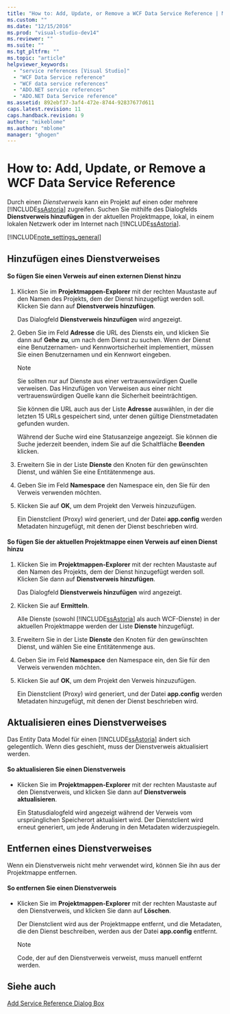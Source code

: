 ```yaml
---
title: "How to: Add, Update, or Remove a WCF Data Service Reference | Microsoft Docs"
ms.custom: ""
ms.date: "12/15/2016"
ms.prod: "visual-studio-dev14"
ms.reviewer: ""
ms.suite: ""
ms.tgt_pltfrm: ""
ms.topic: "article"
helpviewer_keywords: 
  - "service references [Visual Studio]"
  - "WCF Data Service reference"
  - "WCF data service references"
  - "ADO.NET service references"
  - "ADO.NET Data Service reference"
ms.assetid: 892ebf37-3af4-472e-8744-92837677d611
caps.latest.revision: 11
caps.handback.revision: 9
author: "mikeblome"
ms.author: "mblome"
manager: "ghogen"
---
```

# How to: Add, Update, or Remove a WCF Data Service Reference
Durch einen *Dienstverweis* kann ein Projekt auf einen oder mehrere [!INCLUDE[ssAstoria](../data-tools/includes/ssastoria_md.md)] zugreifen.  Suchen Sie mithilfe des Dialogfelds **Dienstverweis hinzufügen** in der aktuellen Projektmappe, lokal, in einem lokalen Netzwerk oder im Internet nach [!INCLUDE[ssAstoria](../data-tools/includes/ssastoria_md.md)].  
  
 [!INCLUDE[note_settings_general](../data-tools/includes/note_settings_general_md.md)]  
  
## Hinzufügen eines Dienstverweises  
  
#### So fügen Sie einen Verweis auf einen externen Dienst hinzu  
  
1.  Klicken Sie im **Projektmappen\-Explorer** mit der rechten Maustaste auf den Namen des Projekts, dem der Dienst hinzugefügt werden soll. Klicken Sie dann auf **Dienstverweis hinzufügen**.  
  
     Das Dialogfeld **Dienstverweis hinzufügen** wird angezeigt.  
  
2.  Geben Sie im Feld **Adresse** die URL des Diensts ein, und klicken Sie dann auf **Gehe zu**, um nach dem Dienst zu suchen.  Wenn der Dienst eine Benutzernamen\- und Kennwortsicherheit implementiert, müssen Sie einen Benutzernamen und ein Kennwort eingeben.  
  
    > [!NOTE]
    >  Sie sollten nur auf Dienste aus einer vertrauenswürdigen Quelle verweisen.  Das Hinzufügen von Verweisen aus einer nicht vertrauenswürdigen Quelle kann die Sicherheit beeinträchtigen.  
  
     Sie können die URL auch aus der Liste **Adresse** auswählen, in der die letzten 15 URLs gespeichert sind, unter denen gültige Dienstmetadaten gefunden wurden.  
  
     Während der Suche wird eine Statusanzeige angezeigt.  Sie können die Suche jederzeit beenden, indem Sie auf die Schaltfläche **Beenden** klicken.  
  
3.  Erweitern Sie in der Liste **Dienste** den Knoten für den gewünschten Dienst, und wählen Sie eine Entitätenmenge aus.  
  
4.  Geben Sie im Feld **Namespace** den Namespace ein, den Sie für den Verweis verwenden möchten.  
  
5.  Klicken Sie auf **OK**, um dem Projekt den Verweis hinzuzufügen.  
  
     Ein Dienstclient \(Proxy\) wird generiert, und der Datei **app.config** werden Metadaten hinzugefügt, mit denen der Dienst beschrieben wird.  
  
#### So fügen Sie der aktuellen Projektmappe einen Verweis auf einen Dienst hinzu  
  
1.  Klicken Sie im **Projektmappen\-Explorer** mit der rechten Maustaste auf den Namen des Projekts, dem der Dienst hinzugefügt werden soll. Klicken Sie dann auf **Dienstverweis hinzufügen**.  
  
     Das Dialogfeld **Dienstverweis hinzufügen** wird angezeigt.  
  
2.  Klicken Sie auf **Ermitteln**.  
  
     Alle Dienste \(sowohl [!INCLUDE[ssAstoria](../data-tools/includes/ssastoria_md.md)] als auch WCF\-Dienste\) in der aktuellen Projektmappe werden der Liste **Dienste** hinzugefügt.  
  
3.  Erweitern Sie in der Liste **Dienste** den Knoten für den gewünschten Dienst, und wählen Sie eine Entitätenmenge aus.  
  
4.  Geben Sie im Feld **Namespace** den Namespace ein, den Sie für den Verweis verwenden möchten.  
  
5.  Klicken Sie auf **OK**, um dem Projekt den Verweis hinzuzufügen.  
  
     Ein Dienstclient \(Proxy\) wird generiert, und der Datei **app.config** werden Metadaten hinzugefügt, mit denen der Dienst beschrieben wird.  
  
## Aktualisieren eines Dienstverweises  
 Das Entity Data Model für einen [!INCLUDE[ssAstoria](../data-tools/includes/ssastoria_md.md)] ändert sich gelegentlich.  Wenn dies geschieht, muss der Dienstverweis aktualisiert werden.  
  
#### So aktualisieren Sie einen Dienstverweis  
  
-   Klicken Sie im **Projektmappen\-Explorer** mit der rechten Maustaste auf den Dienstverweis, und klicken Sie dann auf **Dienstverweis aktualisieren**.  
  
     Ein Statusdialogfeld wird angezeigt während der Verweis vom ursprünglichen Speicherort aktualisiert wird. Der Dienstclient wird erneut generiert, um jede Änderung in den Metadaten widerzuspiegeln.  
  
## Entfernen eines Dienstverweises  
 Wenn ein Dienstverweis nicht mehr verwendet wird, können Sie ihn aus der Projektmappe entfernen.  
  
#### So entfernen Sie einen Dienstverweis  
  
-   Klicken Sie im **Projektmappen\-Explorer** mit der rechten Maustaste auf den Dienstverweis, und klicken Sie dann auf **Löschen**.  
  
     Der Dienstclient wird aus der Projektmappe entfernt, und die Metadaten, die den Dienst beschreiben, werden aus der Datei **app.config** entfernt.  
  
    > [!NOTE]
    >  Code, der auf den Dienstverweis verweist, muss manuell entfernt werden.  
  
## Siehe auch  
 [Add Service Reference Dialog Box](../Topic/Add%20Service%20Reference%20Dialog%20Box.md)